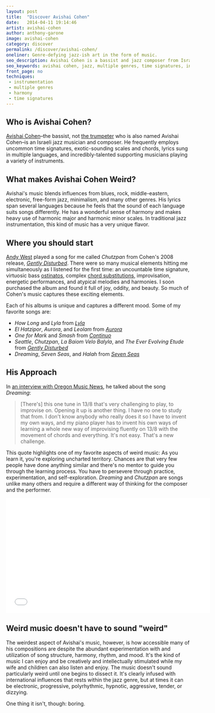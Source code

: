 ```yaml
---
layout: post
title:  "Discover Avishai Cohen"
date:   2014-04-11 19:14:46
artist: avishai-cohen
author: anthony-garone
image: avishai-cohen
category: discover
permalink: /discover/avishai-cohen/
oneliner: Genre-defying jazz-ish art in the form of music.
seo_description: Avishai Cohen is a bassist and jazz composer from Israel. He employs several tactics to make his music incredibly beautiful. And weird.
seo_keywords: avishai cohen, jazz, multiple genres, time signatures, instrumentation
front_page: no
techniques:
 - instrumentation
 - multiple genres
 - harmony
 - time signatures
---
```

## Who is Avishai Cohen?

[Avishai Cohen](http://en.wikipedia.org/wiki/Avishai_Cohen_(bassist))–the bassist, not [the trumpeter](http://en.wikipedia.org/wiki/Avishai_Cohen_(trumpeter)) who is also named Avishai Cohen–is an Israeli jazz musician and composer. He frequently employs uncommon time signatures, exotic-sounding scales and chords, lyrics sung in multiple languages, and incredibly-talented supporting musicians playing a variety of instruments.

## What makes Avishai Cohen Weird?

Avishai's music blends influences from blues, rock, middle-eastern, electronic, free-form jazz, minimalism, and many other genres. His lyrics span several languages because he feels that the sound of each language suits songs differently. He has a wonderful sense of harmony and makes heavy use of harmonic major and harmonic minor scales. In traditional jazz instrumentation, this kind of music has a very unique flavor.

## Where you should start

[Andy West](/discover/andy-west) played a song for me called *Chutzpan* from Cohen's 2008 release, *[Gently Disturbed](http://avishaicohen.com/album/gently-disturbed/)*. There were so many musical elements hitting me simultaneously as I listened for the first time: an uncountable time signature, virtuosic bass [ostinatos](http://en.wikipedia.org/wiki/Ostinato), complex [chord substitutions](http://en.wikipedia.org/wiki/Chord_substitution), improvisation, energetic performances, and atypical melodies and harmonies. I soon purchased the album and found it full of joy, oddity, and beauty. So much of Cohen's music captures these exciting elements.

Each of his albums is unique and captures a different mood. Some of my favorite songs are:

- *How Long* and *Lyla* from *[Lyla](http://avishaicohen.com/album/lyla/)*
- *El Hatzipor*, *Aurora*, and *Leolam* from *[Aurora](http://avishaicohen.com/album/aurora/)*
- *One for Mark* and *Smash* from *[Continuo](http://avishaicohen.com/album/continuo/)*
- *Seattle*, *Chutzpan*, *La Baiom Velo Balyla*, and *The Ever Evolving Etude* from *[Gently Disturbed](http://avishaicohen.com/album/gently-disturbed/)*
- *Dreaming*, *Seven Seas*, and *Halah* from *[Seven Seas](http://avishaicohen.com/album/seven-seas/)*

## His Approach

In [an interview with Oregon Music News](http://avishaicohen.com/feature-in-oregon-music-news/), he talked about the song *Dreaming*:

> [There's] this one tune in 13/8 that's very challenging to play, to improvise on. Opening it up is another thing. I have no one to study that from. I don't know anybody who really does it so I have to invent my own ways, and my piano player has to invent his own ways of learning a whole new way of improvising fluently on 13/8 with the movement of chords and everything. It's not easy. That's a new challenge.

This quote highlights one of my favorite aspects of weird music: As you learn it, you're exploring uncharted territory. Chances are that very few people have done anything similar and there's no mentor to guide you through the learning process. You have to persevere through practice, experimentation, and self-exploration. *Dreaming* and *Chutzpan* are songs unlike many others and require a different way of thinking for the composer and the performer.

<div class="video-wrapper">
<iframe width="560" height="315" src="//www.youtube.com/embed/JVijn6v_cLM" frameborder="0" allowfullscreen=""></iframe>
</div>

## Weird music doesn't have to sound "weird"

The weirdest aspect of Avishai's music, however, is how accessible many of his compositions are despite the abundant experimentation with and utilization of song structure, harmony, rhythm, and mood. It's the kind of music I can enjoy and be creatively and intellectually stimulated while my wife and children can also listen and enjoy. The music doesn't sound particularly weird until one begins to dissect it. It's clearly infused with international influences that rests within the jazz genre, but at times it can be electronic, progressive, polyrhythmic, hypnotic, aggressive, tender, or dizzying.

One thing it isn't, though: boring.
